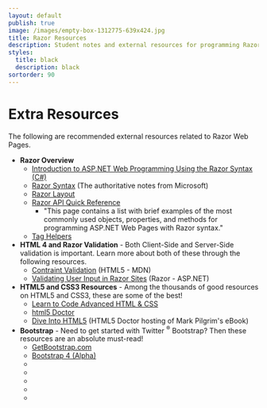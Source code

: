 ```yaml
---
layout: default
publish: true
image: /images/empty-box-1312775-639x424.jpg
title: Razor Resources
description: Student notes and external resources for programming Razor Web Pages.
styles:
  title: black
  description: black 
sortorder: 90
---
```

# Extra Resources

The following are recommended external resources related to Razor Web Pages.


- **Razor Overview**
  - [Introduction to ASP.NET Web Programming Using the Razor Syntax (C#)](https://docs.microsoft.com/en-us/aspnet/web-pages/overview/getting-started/introducing-razor-syntax-c)
  - [Razor Syntax](https://docs.microsoft.com/en-us/aspnet/core/mvc/views/razor) (The authoritative notes from Microsoft)
  - [Razor Layout](https://docs.microsoft.com/en-us/aspnet/core/mvc/views/layout)
  - [Razor API Quick Reference](https://docs.microsoft.com/en-us/aspnet/web-pages/overview/api-reference/asp-net-web-pages-api-reference)
    - "This page contains a list with brief examples of the most commonly used objects, properties, and methods for programming ASP.NET Web Pages with Razor syntax."
  - [Tag Helpers](https://docs.microsoft.com/en-us/aspnet/core/mvc/views/tag-helpers/intro)
- **HTML 4 and Razor Validation** - Both Client-Side and Server-Side validation is important. Learn more about both of these through the following resources.
  - [Contraint Validation](https://developer.mozilla.org/en-US/docs/Web/Guide/HTML/HTML5/Constraint_validation) (HTML5 - MDN)
  - [Validating User Input in Razor Sites](http://www.asp.net/web-pages/overview/ui-layouts-and-themes/validating-user-input-in-aspnet-web-pages-sites) (Razor - ASP.NET)
- **HTML5 and CSS3 Resources** - Among the thousands of good resources on HTML5 and CSS3, these are some of the best!
  - [Learn to Code Advanced HTML & CSS](http://learn.shayhowe.com/advanced-html-css/)
  - [html5 Doctor](http://html5doctor.com/)
  - [Dive Into HTML5](http://diveinto.html5doctor.com/) (HTML5 Doctor hosting of Mark Pilgrim's eBook)
- **Bootstrap** - Need to get started with Twitter <sup>&reg;</sup> Bootstrap? Then these resources are an absolute must-read!
  - [GetBootstrap.com](http://getbootstrap.com/)
  - [Bootstrap 4 (Alpha)](http://v4-alpha.getbootstrap.com/)
  - []()
  - []()
  - []()
  - []()
  - []()
